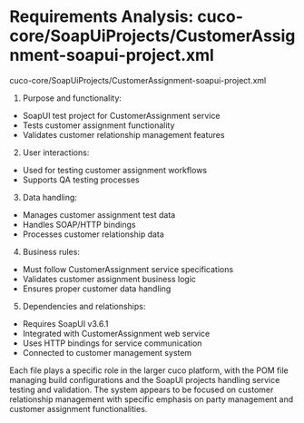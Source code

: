 # Requirements Analysis: cuco-core/SoapUiProjects/CustomerAssignment-soapui-project.xml

cuco-core/SoapUiProjects/CustomerAssignment-soapui-project.xml
1. Purpose and functionality:
- SoapUI test project for CustomerAssignment service
- Tests customer assignment functionality
- Validates customer relationship management features

2. User interactions:
- Used for testing customer assignment workflows
- Supports QA testing processes

3. Data handling:
- Manages customer assignment test data
- Handles SOAP/HTTP bindings
- Processes customer relationship data

4. Business rules:
- Must follow CustomerAssignment service specifications
- Validates customer assignment business logic
- Ensures proper customer data handling

5. Dependencies and relationships:
- Requires SoapUI v3.6.1
- Integrated with CustomerAssignment web service
- Uses HTTP bindings for service communication
- Connected to customer management system

Each file plays a specific role in the larger cuco platform, with the POM file managing build configurations and the SoapUI projects handling service testing and validation. The system appears to be focused on customer relationship management with specific emphasis on party management and customer assignment functionalities.